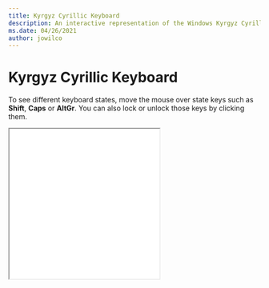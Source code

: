 ```yaml
---
title: Kyrgyz Cyrillic Keyboard
description: An interactive representation of the Windows Kyrgyz CyrillicKeyboard. To see different keyboard states, click or move the mouse over the state keys.
ms.date: 04/26/2021
author: jowilco
---
```


# Kyrgyz Cyrillic Keyboard

To see different keyboard states, move the mouse over state keys such as **Shift**, **Caps** or **AltGr**. You can also lock or unlock those keys by clicking them.

<iframe src="kbdkyr.html" height="300"></iframe>
